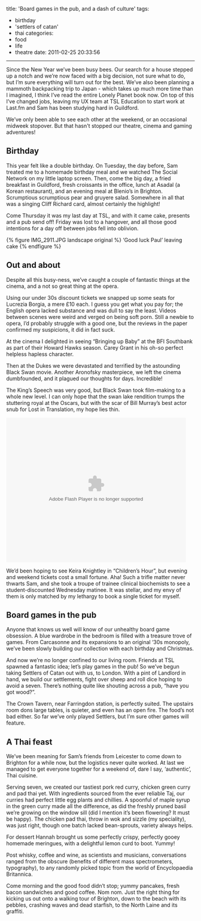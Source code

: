 title: 'Board games in the pub, and a dash of culture'
tags:
  - birthday
  - 'settlers of catan'
  - thai
categories:
  - food
  - life
  - theatre
date: 2011-02-25 20:33:56
---

Since the New Year we’ve been busy bees. Our search for a house stepped up a notch and we’re now faced with a big decision, not sure what to do, but I’m sure everything will turn out for the best. We’ve also been planning a mammoth backpacking trip to Japan - which takes up much more time than I imagined, I think I’ve read the entire Lonely Planet book now. On top of this I’ve changed jobs, leaving my UX team at TSL Education to start work at Last.fm and Sam has been studying hard in Guildford.

We’ve only been able to see each other at the weekend, or an occasional midweek stopover. But that hasn't stopped our theatre, cinema and gaming adventures!

## Birthday

This year felt like a double birthday. On Tuesday, the day before, Sam treated me to a homemade birthday meal and we watched The Social Network on my little laptop screen. Then, come the big day, a fried breakfast in Guildford, fresh croissants in the office, lunch at  Asadal (a Korean restaurant), and an evening meal at Blenio’s in Brighton. Scrumptious scrumptious pear and gruyere salad. Somewhere in all that was a singing Cliff Richard card, almost certainly the highlight!

Come Thursday it was my last day at TSL, and with it came cake, presents and a pub send off! Friday was lost to a hangover, and all those good intentions for a day off between jobs fell into oblivion.

{% figure IMG_2911.JPG landscape original %}
‘Good luck Paul’ leaving cake
{% endfigure %}

## Out and about

Despite all this busy-ness, we’ve caught a couple of fantastic things at the cinema, and a not so great thing at the opera.

Using our under 30s discount tickets we snapped up some seats for Lucrezia Borgia, a mere £10 each. I guess you get what you pay for; the English opera lacked substance and was dull to say the least. Videos between scenes were weird and verged on being soft porn. Still a newbie to opera, I’d probably struggle with a good one, but the reviews in the paper confirmed my suspicions, it did in fact suck.

At the cinema I delighted in seeing “Bringing up Baby” at the BFI Southbank as part of their Howard Hawks season. Carey Grant in his oh-so perfect helpless hapless character.

Then at the Dukes we were devastated and terrified by the astounding Black Swan movie. Another Aronofsky masterpiece, we left the cinema dumbfounded, and it plagued our thoughts for days. Incredible!

The King’s Speech was very good, but Black Swan took film-making to a whole new level. I can only hope that the swan lake rendition trumps the stuttering royal at the Oscars, but with the scar of Bill Murray’s best actor snub for Lost in Translation, my hope lies thin.

<object width="480" height="385"><param name="movie" value="http://www.youtube.com/p/BE0DBEE001836C56?hl=en_GB&fs=1"></param><param name="allowFullScreen" value="true"></param><param name="allowscriptaccess" value="always"></param><embed src="http://www.youtube.com/p/BE0DBEE001836C56?hl=en_GB&fs=1" type="application/x-shockwave-flash" width="480" height="385" allowscriptaccess="always" allowfullscreen="true"></embed></object>

We’d been hoping to see Keira Knightley in “Children’s Hour”, but evening and weekend tickets cost a small fortune. Aha! Such a trifle matter never thwarts Sam, and she took a troupe of trainee clinical biochemists to see a student-discounted Wednesday matinee. It was stellar, and my envy of them is only matched by my lethargy to book a single ticket for myself.

## Board games in the pub

Anyone that knows us well will know of our unhealthy board game obsession. A blue wardrobe in the bedroom is filled with a treasure trove of games. From Carcasonne and its expansions to an original ‘30s monopoly, we’ve been slowly building our collection with each birthday and Christmas.

And now we’re no longer confined to our living room. Friends at TSL spawned a fantastic idea; let’s play games in the pub! So we’ve begun taking Settlers of Catan out with us, to London. With a pint of Landlord in hand, we build our settlements, fight over sheep and roll  dice hoping to avoid a seven. There’s nothing quite like shouting across a pub, “have you got wood?”.

The Crown Tavern, near Farringdon station, is perfectly suited. The upstairs room dons large tables, is quieter, and even has an open fire. The food’s not bad either. So far we’ve only played Settlers, but I’m sure other games will feature.

## A Thai feast

We’ve been meaning for Sam’s friends from Leicester to come down to Brighton for a while now, but the logistics never quite worked. At last we managed to get everyone together for a weekend of, dare I say, ‘authentic’, Thai cuisine.

Serving seven, we created our tastiest pork red curry, chicken green curry and pad thai yet. With ingredients sourced from the ever reliable Taj, our curries had perfect little egg plants and chillies. A spoonful of maple syrup in the green curry made all the difference, as did the freshly pruned basil we’re growing on the window sill (did I mention it’s been flowering? It must be happy). The chicken pad thai, throw in wok and sizzle (my speciality),  was just right, though one batch lacked bean-sprouts, variety always helps.

For dessert Hannah brought us some perfectly crispy, perfectly gooey homemade meringues, with a delightful lemon curd to boot. Yummy!

Post whisky, coffee and wine, as scientists and musicians, conversations ranged from the obscure (benefits of different mass spectrometers, typography), to any randomly picked topic from the world of Encyclopaedia Britannica.

Come morning and the good food didn’t stop; yummy pancakes, fresh bacon sandwiches and good coffee. Nom nom. Just the right thing for kicking us out onto a walking tour of Brighton, down to the beach with its pebbles, crashing waves and dead starfish, to the North Laine and its graffiti.
